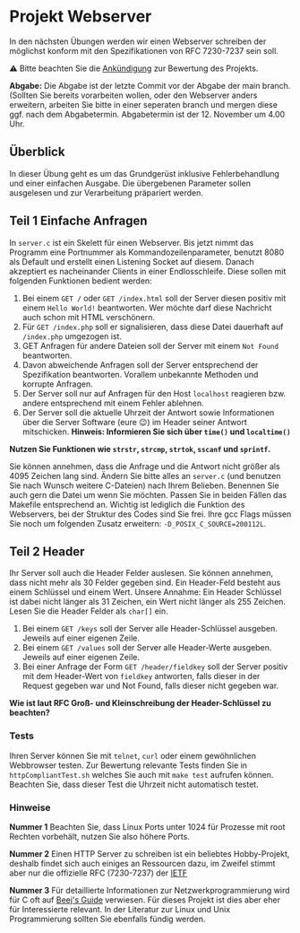 # Projekt Webserver
In den nächsten Übungen werden wir einen Webserver schreiben der
möglichst konform mit den Spezifikationen von RFC 7230-7237 sein soll.

:warning: Bitte beachten Sie die [Ankündigung](https://git.uni-konstanz.de/info3/BS-PK-2018/issues/18)
zur Bewertung des Projekts.

**Abgabe:**
Die Abgabe ist der letzte Commit vor der Abgabe der main branch.
(Sollten Sie bereits vorarbeiten wollen, oder den Webserver anders erweitern,
arbeiten Sie bitte in einer seperaten branch und mergen diese ggf. nach dem
Abgabetermin. Abgabetermin ist der 12. November um 4.00 Uhr.

## Überblick
In dieser Übung geht es um das Grundgerüst inklusive Fehlerbehandlung und einer
einfachen Ausgabe.
Die übergebenen Parameter sollen ausgelesen und zur Verarbeitung präpariert werden.

## Teil 1 Einfache Anfragen
In `server.c` ist ein Skelett für einen Webserver. Bis jetzt nimmt das Programm eine
Portnummer als Kommandozeilenparameter, benutzt 8080 als Default und erstellt
einen Listening Socket auf diesem. Danach akzeptiert es nacheinander Clients in
einer Endlosschleife. Diese sollen mit folgenden Funktionen bedient werden:

1. Bei einem `GET /` oder `GET /index.html` soll der Server diesen positiv
   mit einem `Hello World!` beantworten. Wer möchte darf diese Nachricht auch
   schon mit HTML verschönern.
2. Für `GET /index.php` soll er signalisieren, dass diese Datei dauerhaft auf `/index.php`
   umgezogen ist.
3. GET Anfragen für andere Dateien soll der Server mit einem `Not Found` beantworten.
4. Davon abweichende Anfragen soll der Server entsprechend der Spezifikation beantworten.
   Vorallem unbekannte Methoden und korrupte Anfragen.
5. Der Server soll nur auf Anfragen für den Host `localhost` reagieren bzw.
   andere entsprechend mit einem Fehler ablehnen.
6. Der Server soll die aktuelle Uhrzeit der Antwort sowie Informationen über die
   Server Software (eure :wink:) im Header seiner Antwort mitschicken.
**Hinweis: Informieren Sie sich über `time()` und `localtime()`**

**Nutzen Sie Funktionen wie `strstr`, `strcmp`, `strtok`, `sscanf` und `sprintf`.**

Sie können annehmen, dass die Anfrage und die Antwort nicht größer als 4095
Zeichen lang sind.
Ändern Sie bitte alles an `server.c` (und benutzen Sie nach Wunsch weitere
C-Dateien) nach Ihrem Belieben. Benennen Sie auch gern die Datei um wenn Sie
möchten. Passen Sie in beiden Fällen das Makefile entsprechend an. Wichtig ist
lediglich die Funktion des Webservers, bei der Struktur des Codes sind Sie frei.
Ihre gcc Flags müssen Sie noch um folgenden Zusatz erweitern:
`-D_POSIX_C_SOURCE=200112L`.

## Teil 2 Header
Ihr Server soll auch die Header Felder auslesen. Sie können annehmen, dass
nicht mehr als 30 Felder gegeben sind. Ein Header-Feld besteht aus einem
Schlüssel und einem Wert. Unsere Annahme: Ein Header Schlüssel ist dabei nicht
länger als 31 Zeichen, ein Wert nicht länger als 255 Zeichen.
Lesen Sie die Header Felder als `char[]` ein.

1. Bei einem `GET /keys` soll der Server alle Header-Schlüssel ausgeben.
   Jeweils auf einer eigenen Zeile.
1. Bei einem `GET /values` soll der Server alle Header-Werte ausgeben.
   Jeweils auf einer eigenen Zeile.
2. Bei einer Anfrage der Form  `GET /header/fieldkey` soll der Server positiv
   mit dem Header-Wert von `fieldkey` antworten, falls dieser in der Request
   gegeben war und Not Found, falls dieser nicht gegeben war.

**Wie ist laut RFC Groß- und Kleinschreibung der Header-Schlüssel zu beachten?**


### Tests
Ihren Server können Sie mit `telnet`, `curl` oder einem gewöhnlichen Webbrowser testen. Zur
Bewertung relevante Tests finden Sie in `httpCompliantTest.sh` welches Sie auch mit `make test`
aufrufen können. Beachten Sie, dass dieser Test die Uhrzeit nicht automatisch testet.

### Hinweise
**Nummer 1**
Beachten Sie, dass Linux Ports unter 1024 für Prozesse mit root Rechten vorbehält, nutzen
Sie also höhere Ports.

**Nummer 2**
Einen HTTP Server zu schreiben ist ein beliebtes Hobby-Projekt, deshalb findet sich auch
einiges an Ressourcen dazu, im Zweifel stimmt aber nur die offizielle RFC (7230-7237) der
[IETF](https://tools.ietf.org/html/rfc7230)

**Nummer 3**
Für detaillierte Informationen zur Netzwerkprogrammierung wird für C oft auf
[Beej's Guide](https://beej.us/guide/bgnet/) verwiesen. Für dieses Projekt ist dies aber
eher für Interessierte relevant. In der Literatur zur Linux und Unix Programmierung
sollten Sie ebenfalls fündig werden.
